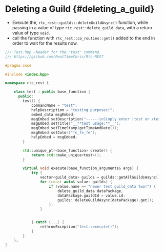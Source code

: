Deleting a Guild {#deleting_a_guild}
============
- Execute the, `rtc_rest::guilds::deleteGuildAsync()` function, while passing in a value of type `rtc_rest::delete_guild_data`, with a return value of type `void`.
- call the function with `rtc_rest::co_routine::get()` added to the end in order to wait for the results now.

```cpp
/// Test.hpp -header for the "test" command.
/// https://github.com/RealTimeChris/Rtc-REST

#pragma once

#include <index.hpp>

namespace rtc_rest {

	class test : public base_function {
	  public:
		test() {
			commandName = "test";
			helpDescription = "testing purposes!";
			embed_data msgEmbed;
			msgEmbed.setDescription("------\nSimply enter !test or /test!\n------");
			msgEmbed.setTitle("__**test usage:**__");
			msgEmbed.setTimeStamp(getTimeAndDate());
			msgEmbed.setColor("fe_fe_fe");
			helpEmbed = msgEmbed;
		}

		std::unique_ptr<base_function> create() {
			return std::make_unique<test>();
		}

		virtual void execute(base_function_arguments& args) {
			try {
				vector<guild_data> guilds = guilds::getAllGuildsAsync().get();
				for (const auto& value: guilds) {
					if (value.name == "newer test guild_data two!") {
						delete_guild_data dataPackage;
						dataPackage.guildId = value.id;
						guilds::deleteGuildAsync(dataPackage).get();
					};
				}


			} catch (...) {
				rethrowException("test::execute()");
			}
		}
	};
}
```
